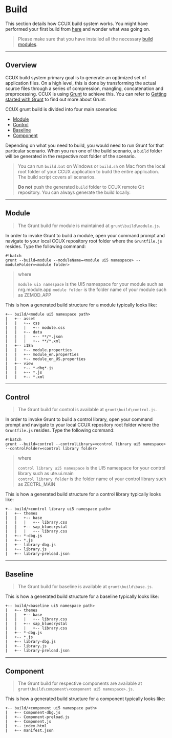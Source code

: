 # Build
This section details how CCUX build system works. You might have performed your first build from [here](getting_started.md/#markdown-header-first-build) and wonder what was going on.

> Please make sure that you have installed all the necessary [build modules](getting_started.md/#markdown-header-install-build-modules).

***
## Overview
CCUX build system primary goal is to generate an optimized set of application files. On a high level, this is done by transforming the actual source files through a series of compression, mangling, concatenation and preprocessing. CCUX is using [Grunt](http://gruntjs.com/) to achieve this. You can refer to [Getting started with Grunt](http://gruntjs.com/getting-started) to find out more about Grunt.

CCUX grunt build is divided into four main scenarios:

* [Module](#markdown-header-module)
* [Control](#markdown-header-control)
* [Baseline](#markdown-header-baseline)
* [Component](#markdown-header-component)

Depending on what you need to build, you would need to run Grunt for that particular scenario. When you run one of the build scenario, a `build` folder will be generated in the respective root folder of the scenario.

> You can run `build.bat` on Windows or `build.sh` on Mac from the local root folder of your CCUX application to build the entire application. The build script covers all scenarios.
>
> **Do not** push the generated `build` folder to CCUX remote Git repository. You can always generate the build locally.

***
## Module

> The Grunt build for module is maintained at `grunt\build\module.js`.

In order to invoke Grunt to build a module, open your command prompt and navigate to your local CCUX repository root folder where the `Gruntfile.js` resides. Type the following command:

```
#!batch
grunt --build=module --moduleName=<module ui5 namespace> --moduleFolder=<module folder>
```

> where
>
> `module ui5 namespace` is the UI5 namespace for your module such as nrg.module.app
> `module folder` is the folder name of your module such as ZEMOD_APP

This is how a generated build structure for a module typically looks like:

```
+-- build/<module ui5 namespace path>
|   +-- asset
|   |   +-- css
|   |   |   +-- module.css
|   |   +-- data
|   |   |   +-- **/*.json
|   |   |   +-- **/*.xml
|   +-- i18n
|   |   +-- module.properties
|   |   +-- module_en.properties
|   |   +-- module_en_US.properties
|   +-- view
|   |   +-- *-dbg*.js
|   |   +-- *.js
|   |   +-- *.xml
```

***
## Control

> The Grunt build for control is available at `grunt\build\control.js`.

In order to invoke Grunt to build a control library, open your command prompt and navigate to your local CCUX repository root folder where the `Gruntfile.js` resides. Type the following command:

```
#!batch
grunt --build=control --controlLibrary=<control library ui5 namespace> --controlFolder=<control library folder>
```

> where
>
> `control library ui5 namespace` is the UI5 namespace for your control library such as ute.ui.main             
> `control library folder` is the folder name of your control library such as ZECTRL_MAIN

This is how a generated build structure for a control library typically looks like:

```
+-- build/<control library ui5 namespace path>
|   +-- themes
|   |   +-- base
|   |   |   +-- library.css
|   |   +-- sap_bluecrystal
|   |   |   +-- library.css
|   +-- *-dbg.js
|   +-- *.js
|   +-- library-dbg.js
|   +-- library.js
|   +-- library-preload.json
```

***
## Baseline

> The Grunt build for baseline is available at `grunt\build\base.js`.

This is how a generated build structure for a baseline typically looks like:

```
+-- build/<baseline ui5 namespace path>
|   +-- themes
|   |   +-- base
|   |   |   +-- library.css
|   |   +-- sap_bluecrystal
|   |   |   +-- library.css
|   +-- *-dbg.js
|   +-- *.js
|   +-- library-dbg.js
|   +-- library.js
|   +-- library-preload.json
```

***
## Component

> The Grunt build for respective components are available at `grunt\build\component\<component ui5 namespace>.js`.

This is how a generated build structure for a component typically looks like:

```
+-- build/<component ui5 namespace path>
|   +-- Component-dbg.js
|   +-- Component-preload.js
|   +-- Component.js
|   +-- index.html
|   +-- manifest.json
```
